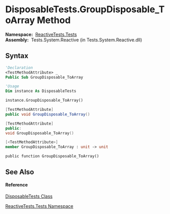 # DisposableTests.GroupDisposable\_ToArray Method

**Namespace:**  [ReactiveTests.Tests](ReactiveTests.Tests\ReactiveTests.Tests.md)  
**Assembly:**  Tests.System.Reactive (in Tests.System.Reactive.dll)

## Syntax

```vb
'Declaration
<TestMethodAttribute> _
Public Sub GroupDisposable_ToArray
```

```vb
'Usage
Dim instance As DisposableTests

instance.GroupDisposable_ToArray()
```

```csharp
[TestMethodAttribute]
public void GroupDisposable_ToArray()
```

```c++
[TestMethodAttribute]
public:
void GroupDisposable_ToArray()
```

```fsharp
[<TestMethodAttribute>]
member GroupDisposable_ToArray : unit -> unit 
```

```jscript
public function GroupDisposable_ToArray()
```

## See Also

#### Reference

[DisposableTests Class](DisposableTests\DisposableTests.md)

[ReactiveTests.Tests Namespace](ReactiveTests.Tests\ReactiveTests.Tests.md)




